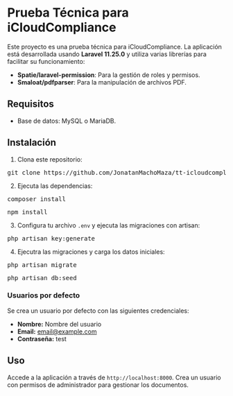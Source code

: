 # Prueba Técnica para iCloudCompliance

Este proyecto es una prueba técnica para iCloudCompliance. La aplicación está desarrollada usando **Laravel 11.25.0** y utiliza varias librerías para facilitar su funcionamiento:

- **Spatie/laravel-permission**: Para la gestión de roles y permisos.
- **Smaloat/pdfparser**: Para la manipulación de archivos PDF.

## Requisitos

- Base de datos: MySQL o MariaDB.

## Instalación

1. Clona este repositorio:
<pre>git clone https://github.com/JonatanMachoMaza/tt-icloudcompliance</pre>
2. Ejecuta las dependencias:
<pre>composer install</pre>
<pre>npm install</pre>
3. Configura tu archivo `.env` y ejecuta las migraciones con artisan:
<pre>php artisan key:generate</pre>
4. Ejecutra las migraciones y carga los datos iniciales:
<pre>php artisan migrate</pre>
<pre>php artisan db:seed</pre>

### Usuarios por defecto

Se crea un usuario por defecto con las siguientes credenciales:

- **Nombre:** Nombre del usuario
- **Email:** email@example.com
- **Contraseña:** test

## Uso

Accede a la aplicación a través de `http://localhost:8000`. Crea un usuario con permisos de administrador para gestionar los documentos.

